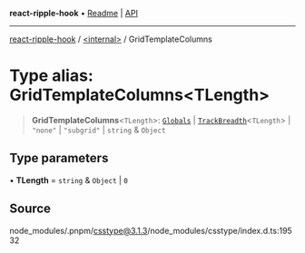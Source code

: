 **react-ripple-hook** • [Readme](../../README.md) \| [API](../../globals.md)

---

[react-ripple-hook](../../README.md) / [\<internal\>](../README.md) / GridTemplateColumns

# Type alias: GridTemplateColumns\<TLength\>

> **GridTemplateColumns**\<`TLength`\>: [`Globals`](Globals.md) \| [`TrackBreadth`](TrackBreadth.md)\<`TLength`\> \| `"none"` \| `"subgrid"` \| `string` & `Object`

## Type parameters

• **TLength** = `string` & `Object` \| `0`

## Source

node_modules/.pnpm/csstype@3.1.3/node_modules/csstype/index.d.ts:19532
